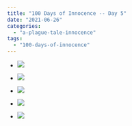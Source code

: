 ```yaml
---
title: "100 Days of Innocence -- Day 5"
date: "2021-06-26"
categories: 
  - "a-plague-tale-innocence"
tags: 
  - "100-days-of-innocence"
---
```


- [![](images/E40i3CWX0AonZS2-scaled-1.jpeg)](https://davidpeach.me/wp-content/uploads/2021/07/E40i3CWX0AonZS2-scaled-1.jpeg)
    
- [![](images/E40i8aTX0AA52UQ-scaled-1-1.jpeg)](https://davidpeach.me/wp-content/uploads/2021/07/E40i8aTX0AA52UQ-scaled-1-1.jpeg)
    
- [![](images/E40jBfsXwAIuWW5-scaled-1-1.jpeg)](https://davidpeach.me/wp-content/uploads/2021/07/E40jBfsXwAIuWW5-scaled-1-1.jpeg)
    
- [![](images/E40jDm0X0AQbz-v-scaled-1.jpeg)](images/E40jDm0X0AQbz-v-scaled-1.jpeg)
- [![](images/E40jDm0X0AQbz-v-scaled-1.jpeg)](images/E40jDm0X0AQbz-v-scaled-1.jpeg)
